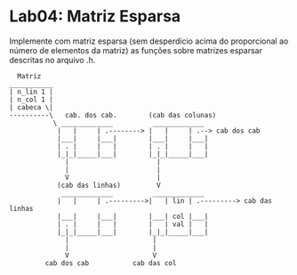# Lab04: Matriz Esparsa

Implemente com matriz esparsa (sem desperdício acima do proporcional ao número de elementos da matriz) as funções sobre matrizes esparsar descritas no arquivo .h.

```
  Matriz
___________
| n_lin 1 |
| n_col 1 |
| cabeca \|
----------\   cab. dos cab.        (cab das colunas)
           \ _____________          _____________
            |   |     | .--------> |   |     | .--> cab dos cab
            |___|     |___|        |___|     |___|
            | . |     |   |        | . |     |   |
            |_|_|_____|___|        |_|_|_____|___|
              |                      |
              |                      |
              V                      |
            (cab das linhas)         V
             _____________          _____________
            |   |     | .--------->|   | lin | .---------> cab das linhas
            |___|     |___|        |___| col |___|
            | . |     |   |        |   | val |   |
            |_|_|_____|___|        |_|_|_____|___|
              |                     |
              |                     |
              V                     V
         cab dos cab           cab das col
```
